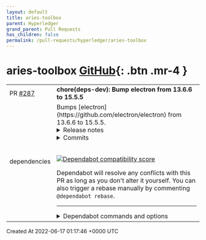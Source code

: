 ```yaml
---
layout: default
title: aries-toolbox
parent: Hyperledger
grand_parent: Pull Requests
has_children: false
permalink: /pull-requests/hyperledger/aries-toolbox
---
```


# aries-toolbox <span class="fs-3 right-align">[GitHub](https://github.com/hyperledger/aries-toolbox){: .btn .mr-4 }</span>


<div>
    <table>
        <tr>
            <td>
                PR <a href="https://github.com/hyperledger/aries-toolbox/pull/287" class=".btn">#287</a>
            </td>
            <td>
                <b>
                    chore(deps-dev): Bump electron from 13.6.6 to 15.5.5
                </b>
            </td>
        </tr>
        <tr>
            <td>
                <span class="chip">dependencies</span>
            </td>
            <td>
                Bumps [electron](https://github.com/electron/electron) from 13.6.6 to 15.5.5.
<details>
<summary>Release notes</summary>
<p><em>Sourced from <a href="https://github.com/electron/electron/releases">electron's releases</a>.</em></p>
<blockquote>
<h2>electron v15.5.5</h2>
<h1>Release Notes for v15.5.5</h1>
<h2>Other Changes</h2>
<ul>
<li>Backported fix for CVE-2022-1482. <a href="https://github-redirect.dependabot.com/electron/electron/pull/34040">#34040</a></li>
<li>Backported fix for CVE-2022-1483. <a href="https://github-redirect.dependabot.com/electron/electron/pull/34009">#34009</a></li>
<li>Backported fix for CVE-2022-1497. <a href="https://github-redirect.dependabot.com/electron/electron/pull/34075">#34075</a></li>
</ul>
<h2>electron v15.5.4</h2>
<h1>Release Notes for v15.5.4</h1>
<h2>Other Changes</h2>
<ul>
<li>Backported fix for CVE-2022-1138. <a href="https://github-redirect.dependabot.com/electron/electron/pull/33682">#33682</a></li>
<li>Backported fix for CVE-2022-1478. <a href="https://github-redirect.dependabot.com/electron/electron/pull/34045">#34045</a></li>
<li>Backported fix for CVE-2022-1479. <a href="https://github-redirect.dependabot.com/electron/electron/pull/34037">#34037</a></li>
<li>Backported fix for CVE-2022-1480. <a href="https://github-redirect.dependabot.com/electron/electron/pull/34019">#34019</a></li>
<li>Backported fix for CVE-2022-1492. <a href="https://github-redirect.dependabot.com/electron/electron/pull/34051">#34051</a></li>
</ul>
<h2>electron v15.5.3</h2>
<h1>Release Notes for v15.5.3</h1>
<h2>Fixes</h2>
<ul>
<li>Fixed a network service crash that could occur when using setCertificateVerifyProc. <a href="https://github-redirect.dependabot.com/electron/electron/pull/33256">#33256</a> <!-- raw HTML omitted -->(Also in <a href="https://github-redirect.dependabot.com/electron/electron/pull/33255">16</a>, <a href="https://github-redirect.dependabot.com/electron/electron/pull/33254">17</a>, <a href="https://github-redirect.dependabot.com/electron/electron/pull/33253">18</a>)<!-- raw HTML omitted --></li>
<li><code>shell.openExternal()</code> now reports more detailed errors on Windows. <a href="https://github-redirect.dependabot.com/electron/electron/pull/33656">#33656</a> <!-- raw HTML omitted -->(Also in <a href="https://github-redirect.dependabot.com/electron/electron/pull/33657">16</a>, <a href="https://github-redirect.dependabot.com/electron/electron/pull/33658">17</a>, <a href="https://github-redirect.dependabot.com/electron/electron/pull/33705">18</a>, <a href="https://github-redirect.dependabot.com/electron/electron/pull/33660">19</a>)<!-- raw HTML omitted --></li>
</ul>
<h2>Other Changes</h2>
<ul>
<li>Backported fix for CVE-2022-1134. <a href="https://github-redirect.dependabot.com/electron/electron/pull/33763">#33763</a></li>
<li>Backported fix for CVE-2022-1305. <a href="https://github-redirect.dependabot.com/electron/electron/pull/33860">#33860</a></li>
<li>Backported fix for CVE-2022-1310. <a href="https://github-redirect.dependabot.com/electron/electron/pull/33831">#33831</a></li>
<li>Backported fix for CVE-2022-1314. <a href="https://github-redirect.dependabot.com/electron/electron/pull/33884">#33884</a></li>
<li>Backported fix for CVE-2022-1364. <a href="https://github-redirect.dependabot.com/electron/electron/pull/33836">#33836</a></li>
<li>Backported fix for chromium:1286816. <a href="https://github-redirect.dependabot.com/electron/electron/pull/33679">#33679</a></li>
<li>Backported fix for chromium:1291482. <a href="https://github-redirect.dependabot.com/electron/electron/pull/33676">#33676</a></li>
<li>Backported fix for chromium:1310761. <a href="https://github-redirect.dependabot.com/electron/electron/pull/33856">#33856</a></li>
<li>Security: backported fix for CVE-2022-0116 and CVE-2022-1306. <a href="https://github-redirect.dependabot.com/electron/electron/pull/33852">#33852</a></li>
<li>Security: backported fix for CVE-2022-23308. <a href="https://github-redirect.dependabot.com/electron/electron/pull/33670">#33670</a></li>
<li>Security: backported fix for chromium:1280743. <a href="https://github-redirect.dependabot.com/electron/electron/pull/33715">#33715</a></li>
<li>Security: backported fix for chromium:1280852. <a href="https://github-redirect.dependabot.com/electron/electron/pull/33673">#33673</a></li>
</ul>
<h2>electron v15.5.2</h2>
<h1>Release Notes for v15.5.2</h1>
<h2>Fixes</h2>
<ul>
<li>Fixed behavior of BrowserWindow.maximize on macOS for not shown windows. <a href="https://github-redirect.dependabot.com/electron/electron/pull/33523">#33523</a> <!-- raw HTML omitted -->(Also in <a href="https://github-redirect.dependabot.com/electron/electron/pull/33535">16</a>, <a href="https://github-redirect.dependabot.com/electron/electron/pull/33537">18</a>)<!-- raw HTML omitted --></li>
</ul>
<h2>Other Changes</h2>
<!-- raw HTML omitted -->
</blockquote>
<p>... (truncated)</p>
</details>
<details>
<summary>Commits</summary>
<ul>
<li><a href="https://github.com/electron/electron/commit/f98885312827f3f111cfac80d71dc9a2c2d2cbc9"><code>f988853</code></a> Bump v15.5.5</li>
<li><a href="https://github.com/electron/electron/commit/8bc25e8a9de07496db6b884b228ca12d0e161f07"><code>8bc25e8</code></a> build: change upload-to-s3 vars to upload-to-storage (<a href="https://github-redirect.dependabot.com/electron/electron/issues/34142">#34142</a>)</li>
<li><a href="https://github.com/electron/electron/commit/a8f8b507aa01c794c698f72be7cc9d0f9bb9fa5b"><code>a8f8b50</code></a> build: use azure function to hash assets instead of lambda (<a href="https://github-redirect.dependabot.com/electron/electron/issues/34119">#34119</a>)</li>
<li><a href="https://github.com/electron/electron/commit/eb320cbbf9f887ff2ecf3c76ef8b1eff7143e49f"><code>eb320cb</code></a> build: stop uploading assets to S3 (<a href="https://github-redirect.dependabot.com/electron/electron/issues/34112">#34112</a>)</li>
<li><a href="https://github.com/electron/electron/commit/37eab5c66e609f9d98203c58feb740d23265ea2e"><code>37eab5c</code></a> chore: cherry-pick 5be8e065f43e from chromium (<a href="https://github-redirect.dependabot.com/electron/electron/issues/34040">#34040</a>)</li>
<li><a href="https://github.com/electron/electron/commit/fc912026e2c383c24949e4bb381eb7a07121a657"><code>fc91202</code></a> chore: cherry-pick 5361d836ae from chromium (<a href="https://github-redirect.dependabot.com/electron/electron/issues/34009">#34009</a>)</li>
<li><a href="https://github.com/electron/electron/commit/6aa0609a9707a81611b6dceb2dbd9d779c83a040"><code>6aa0609</code></a> chore: cherry-pick 6b66a45021 from chromium (<a href="https://github-redirect.dependabot.com/electron/electron/issues/34075">#34075</a>)</li>
<li><a href="https://github.com/electron/electron/commit/620d615fe026d654178be0a462dab3580429f55a"><code>620d615</code></a> test: fix nativeModulesEnabled in spec/webview-spec.js (<a href="https://github-redirect.dependabot.com/electron/electron/issues/34063">#34063</a>)</li>
<li><a href="https://github.com/electron/electron/commit/ec7baba40166e9f11046cff31de180e4f652ec23"><code>ec7baba</code></a> Bump v15.5.4</li>
<li><a href="https://github.com/electron/electron/commit/f8ba4d6012c2c6a853c0b9b31e2a3816ac8b3c0c"><code>f8ba4d6</code></a> chore: cherry-pick d27d9d059b51 from angle (<a href="https://github-redirect.dependabot.com/electron/electron/issues/34045">#34045</a>)</li>
<li>Additional commits viewable in <a href="https://github.com/electron/electron/compare/v13.6.6...v15.5.5">compare view</a></li>
</ul>
</details>
<br />


[![Dependabot compatibility score](https://dependabot-badges.githubapp.com/badges/compatibility_score?dependency-name=electron&package-manager=npm_and_yarn&previous-version=13.6.6&new-version=15.5.5)](https://docs.github.com/en/github/managing-security-vulnerabilities/about-dependabot-security-updates#about-compatibility-scores)

Dependabot will resolve any conflicts with this PR as long as you don't alter it yourself. You can also trigger a rebase manually by commenting `@dependabot rebase`.

[//]: # (dependabot-automerge-start)
[//]: # (dependabot-automerge-end)

---

<details>
<summary>Dependabot commands and options</summary>
<br />

You can trigger Dependabot actions by commenting on this PR:
- `@dependabot rebase` will rebase this PR
- `@dependabot recreate` will recreate this PR, overwriting any edits that have been made to it
- `@dependabot merge` will merge this PR after your CI passes on it
- `@dependabot squash and merge` will squash and merge this PR after your CI passes on it
- `@dependabot cancel merge` will cancel a previously requested merge and block automerging
- `@dependabot reopen` will reopen this PR if it is closed
- `@dependabot close` will close this PR and stop Dependabot recreating it. You can achieve the same result by closing it manually
- `@dependabot ignore this major version` will close this PR and stop Dependabot creating any more for this major version (unless you reopen the PR or upgrade to it yourself)
- `@dependabot ignore this minor version` will close this PR and stop Dependabot creating any more for this minor version (unless you reopen the PR or upgrade to it yourself)
- `@dependabot ignore this dependency` will close this PR and stop Dependabot creating any more for this dependency (unless you reopen the PR or upgrade to it yourself)
- `@dependabot use these labels` will set the current labels as the default for future PRs for this repo and language
- `@dependabot use these reviewers` will set the current reviewers as the default for future PRs for this repo and language
- `@dependabot use these assignees` will set the current assignees as the default for future PRs for this repo and language
- `@dependabot use this milestone` will set the current milestone as the default for future PRs for this repo and language

You can disable automated security fix PRs for this repo from the [Security Alerts page](https://github.com/hyperledger/aries-toolbox/network/alerts).

</details>
            </td>
        </tr>
    </table>
    <div class="right-align">
        Created At 2022-06-17 01:17:46 +0000 UTC
    </div>
</div>

